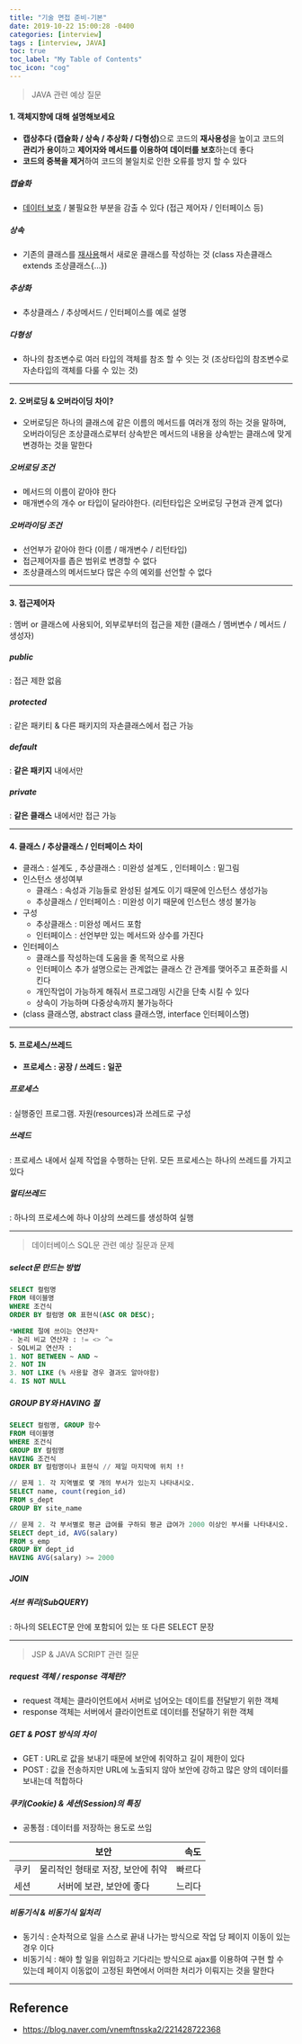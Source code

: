 ```yaml
---
title: "기술 면접 준비-기본"
date: 2019-10-22 15:00:28 -0400
categories: [interview]
tags : [interview, JAVA]
toc: true
toc_label: "My Table of Contents"
toc_icon: "cog"
---
```


>JAVA 관련 예상 질문

#### 1. 객체지향에 대해 설명해보세요
- <b>캡상추다 (캡슐화 / 상속 / 추상화 / 다형성)</b>으로 코드의 <b>재사용성</b>을 높이고 코드의 <b>관리가 용이</b>하고 <b>제어자와 메서드를 이용하여 데이터를 보호</b>하는데 좋다
- <b>코드의 중복을 제거</b>하여 코드의 불일치로 인한 오류를 방지 할 수 있다

##### 캡슐화
- <u>데이터 보호</u> / 불필요한 부분을 감출 수 있다 (접근 제어자 / 인터페이스 등)

##### 상속
- 기존의 클래스를 <u>재사용</u>해서 새로운 클래스를 작성하는 것 (class 자손클래스 extends 조상클래스{...})

##### 추상화
- 추상클래스 / 추상메서드 / 인터페이스를 예로 설명

##### 다형성
- 하나의 참조변수로 여러 타입의 객체를 참조 할 수 잇는 것 (조상타입의 참조변수로 자손타입의 객체를 다룰 수 있는 것)

---
#### 2. 오버로딩 & 오버라이딩 차이?
- 오버로딩은 하나의 클래스에 같은 이름의 메서드를 여러개 정의 하는 것을 말하며, 오버라이딩은 조상클래스로부터 상속받은 메서드의 내용을 상속받는 클래스에 맞게 변경하는 것을 말한다

##### 오버로딩 조건
- 메서드의 이름이 같아야 한다
- 매개변수의 개수 or 타입이 달라야한다. (리턴타입은 오버로딩 구현과 관계 없다)

##### 오버라이딩 조건
- 선언부가 같아야 한다 (이름 / 매개변수 / 리턴타입)
- 접근제어자를 좁은 범위로 변경할 수 없다
- 조상클래스의 메서드보다 많은 수의 예외를 선언할 수 없다

---
#### 3. 접근제어자<br>
: 멤버 or 클래스에 사용되어, 외부로부터의 접근을 제한 (클래스 / 멤버변수 / 메서드 / 생성자)

##### public
: 접근 제한 없음
##### protected
: 같은 패키티 & 다른 패키지의 자손클래스에서 접근 가능
##### default
: <b>같은 패키지</b> 내에서만
##### private
: <b>같은 클래스</b> 내에서만 접근 가능

---
#### 4. 클래스 / 추상클래스 / 인터페이스 차이
- 클래스 : 설계도 , 추상클래스 : 미완성 설계도 , 인터페이스 : 밑그림
- 인스턴스 생성여부
  - 클래스 : 속성과 기능들로 완성된 설계도 이기 때문에 인스턴스 생성가능
  - 추상클래스 / 인터페이스 : 미완성 이기 때문에 인스턴스 생성 불가능
- 구성
  - 추상클래스 : 미완성 메서드 포함
  - 인터페이스 : 선언부만 있는 메서드와 상수를 가진다
- 인터페이스
  - 클래스를 작성하는데 도움을 줄 목적으로 사용
  - 인터페이스 추가 설명으로는 관계없는 클래스 간 관계를 맺어주고 표준화를 시킨다
  - 개인작업이 가능하게 해줘서 프로그래밍 시간을 단축 시킬 수 있다
  - 상속이 가능하며 다중상속까지 불가능하다
- (class 클래스명, abstract class 클래스명, interface 인터페이스명)

---
#### 5. 프로세스/쓰레드
- <b>프로세스 : 공장 / 쓰레드 : 일꾼</b>
##### 프로세스
: 실행중인 프로그램. 자원(resources)과 쓰레드로 구성
##### 쓰레드
: 프로세스 내에서 실제 작업을 수행하는 단위. 모든 프로세스는 하나의 쓰레드를 가지고 있다
##### 멀티쓰레드
: 하나의 프로세스에 하나 이상의 쓰레드를 생성하여 실행

---

> 데이터베이스 SQL문 관련 예상 질문과 문제

##### select문 만드는 방법
```sql
SELECT 컬럼명
FROM 테이블명
WHERE 조건식
ORDER BY 컬럼명 OR 표현식(ASC OR DESC);

*WHERE 절에 쓰이는 연산자*
- 논리 비교 연산자 : != <> ^=
- SQL비교 연산자 :
1. NOT BETWEEN ~ AND ~
2. NOT IN
3. NOT LIKE (% 사용할 경우 결과도 알아야함)
4. IS NOT NULL
```

##### GROUP BY와 HAVING 절
```sql
SELECT 컬럼명, GROUP 함수
FROM 테이블명
WHERE 조건식
GROUP BY 컬럼명
HAVING 조건식
ORDER BY 컬럼명이나 표현식 // 제일 마지막에 위치 !!

// 문제 1. 각 지역별로 몇 개의 부서가 있는지 나타내시오.
SELECT name, count(region_id)
FROM s_dept
GROUP BY site_name

// 문제 2. 각 부서별로 평균 급여를 구하되 평균 급여가 2000 이상인 부서를 나타내시오.
SELECT dept_id, AVG(salary)
FROM s_emp
GROUP BY dept_id
HAVING AVG(salary) >= 2000
```

##### JOIN


##### 서브 쿼리(SubQUERY)
: 하나의 SELECT문 안에 포함되어 있는 또 다른 SELECT 문장

---

> JSP & JAVA SCRIPT 관련 질문

##### request 객체 / response 객체란?
- request 객체는 클라이언트에서 서버로 넘어오는 데이트를 전달받기 위한 객체
- response 객체는 서버에서 클라이언트로 데이터를 전달하기 위한 객체

##### GET & POST 방식의 차이
- GET : URL로 값을 보내기 때문에 보안에 취약하고 길이 제한이 있다
- POST :  값을 전송하지만 URL에 노출되지 않아 보안에 강하고 많은 양의 데이터를 보내는데 적합하다

##### 쿠키(Cookie) & 세션(Session)의 특징
- 공통점 : 데이터를 저장하는 용도로 쓰임

|| 보안 | 속도 |
|---|:---:|---:
쿠키 | 물리적인 형태로 저장, 보안에 취약 | 빠르다
세션 | 서버에 보관, 보안에 좋다 | 느리다

##### 비동기식 & 비동기식 일처리
- 동기식 : 순차적으로 일을 스스로 끝내 나가는 방식으로 작업 당 페이지 이동이 있는 경우 이다
- 비동기식 : 해야 할 일을 위임하고 기다리는 방식으로 ajax를 이용하여 구현 할 수 있는데 페이지 이동없이 고정된 화면에서 어떠한 처리가 이뤄지는 것을 말한다

---
## Reference

- <https://blog.naver.com/vnemftnsska2/221428722368>
